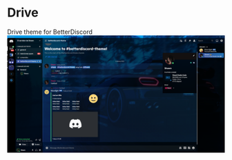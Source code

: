 # Drive
Drive theme for BetterDiscord
![Drive](https://github.com/ShawnTTS/Drive/raw/master/screenshots/drive-preview.png)
